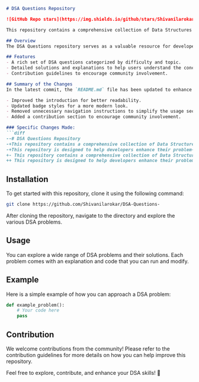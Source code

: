 ```markdown
# DSA Questions Repository

![GitHub Repo stars](https://img.shields.io/github/stars/Shivanilarokar/DSA-Questions-) ![GitHub forks](https://img.shields.io/github/forks/Shivanilarokar/DSA-Questions-) ![GitHub issues](https://img.shields.io/github/issues/Shivanilarokar/DSA-Questions-)

This repository contains a comprehensive collection of Data Structures and Algorithms (DSA) questions along with solutions and explanations to facilitate learning and practice for developers at all levels. This repository is designed to help developers enhance their problem-solving skills through a wide array of Data Structures and Algorithms (DSA) questions.

## Overview
The DSA Questions repository serves as a valuable resource for developers to improve their skills in solving various DSA problems. It includes a wide range of questions categorized by difficulty and topic, with detailed solutions and explanations provided for each problem.

## Features
- A rich set of DSA questions categorized by difficulty and topic.
- Detailed solutions and explanations to help users understand the concepts.
- Contribution guidelines to encourage community involvement.

## Summary of the Changes
In the latest commit, the `README.md` file has been updated to enhance clarity and provide better insights into the repository's purpose and features. The following changes were made:

- Improved the introduction for better readability.
- Updated badge styles for a more modern look.
- Removed unnecessary navigation instructions to simplify the usage section.
- Added a contribution section to encourage community involvement.

### Specific Changes Made:
```diff
--# DSA Questions Repository
-+This repository contains a comprehensive collection of Data Structures and Algorithms (DSA) questions along with solutions and explanations to facilitate learning and practice for developers at all levels.
-+This repository is designed to help developers enhance their problem-solving skills through a wide array of Data Structures and Algorithms (DSA) questions.
+- This repository contains a comprehensive collection of Data Structures and Algorithms (DSA) questions along with solutions and explanations to facilitate learning and practice for developers at all levels.
++ This repository is designed to help developers enhance their problem-solving skills through a wide array of Data Structures and Algorithms (DSA) questions.
```

## Installation
To get started with this repository, clone it using the following command:
```bash
git clone https://github.com/Shivanilarokar/DSA-Questions-
```
After cloning the repository, navigate to the directory and explore the various DSA problems.

## Usage
You can explore a wide range of DSA problems and their solutions. Each problem comes with an explanation and code that you can run and modify.

## Example
Here is a simple example of how you can approach a DSA problem:
```python
def example_problem():
    # Your code here
    pass
```

## Contribution
We welcome contributions from the community! Please refer to the contribution guidelines for more details on how you can help improve this repository.

Feel free to explore, contribute, and enhance your DSA skills! 🎉
```